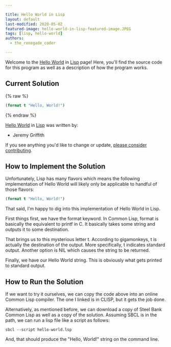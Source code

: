 ```yaml
---

title: Hello World in Lisp
layout: default
last-modified: 2020-05-02
featured-image: hello-world-in-lisp-featured-image.JPEG
tags: [lisp, hello-world]
authors:
  - the_renegade_coder

---
```


Welcome to the [Hello World](https://sampleprograms.io/projects/hello-world) in [Lisp](https://sampleprograms.io/languages/lisp) page! Here, you'll find the source code for this program as well as a description of how the program works.

## Current Solution

{% raw %}

```lisp
(format t "Hello, World!")
```

{% endraw %}

[Hello World](https://sampleprograms.io/projects/hello-world) in [Lisp](https://sampleprograms.io/languages/lisp) was written by:

- Jeremy Griffith

If you see anything you'd like to change or update, [please consider contributing](https://github.com/TheRenegadeCoder/sample-programs).

## How to Implement the Solution

Unfortunately, Lisp has many flavors which means the following implementation 
of Hello World will likely only be applicable to handful of those flavors:

```lisp
(format t "Hello, World!")
```

That said, I'm happy to dig into this implementation of Hello World in Lisp.

First things first, we have the format keyword. In Common Lisp, format is 
basically the equivalent to printf in C. It basically takes some string and 
outputs it to some destination.

That brings us to this mysterious letter t. According to gigamonkeys, t is 
actually the destination of the output. More specifically, t indicates standard 
output. Another option is NIL which causes the string to be returned.

Finally, we have our Hello World string. This is obviously what gets printed 
to standard output.


## How to Run the Solution

If we want to try it ourselves, we can copy the code above into an online 
Common Lisp compiler. The one I linked is in CLISP, but it gets the job done.

Alternatively, as mentioned before, we can download a copy of Steel Bank 
Common Lisp as well as a copy of the solution. Assuming SBCL is in the path, 
we can run a lisp file like a script as follows:

```console
sbcl --script hello-world.lsp
```

And, that should produce the "Hello, World!" string on the command line.
